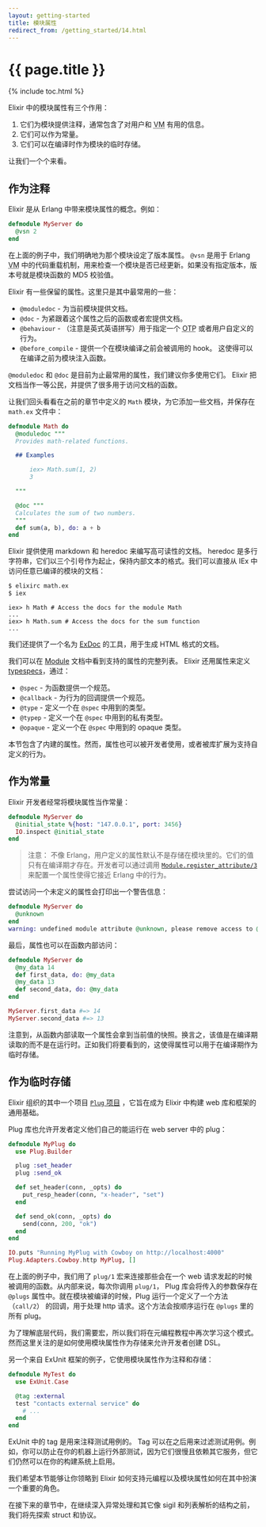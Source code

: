```yaml
---
layout: getting-started
title: 模块属性
redirect_from: /getting_started/14.html
---
```


# {{ page.title }}

{% include toc.html %}

Elixir 中的模块属性有三个作用：

1. 它们为模块提供注释，通常包含了对用户和 <abbr title="Virtual Machine">VM</abbr> 有用的信息。
2. 它们可以作为常量。
3. 它们可以在编译时作为模块的临时存储。

让我们一个个来看。

## 作为注释

Elixir 是从 Erlang 中带来模块属性的概念。例如：

```elixir
defmodule MyServer do
  @vsn 2
end
```

在上面的例子中，我们明确地为那个模块设定了版本属性。 `@vsn` 是用于 Erlang <abbr title="Virtual Machine">VM</abbr> 中的代码重载机制，用来检查一个模块是否已经更新。如果没有指定版本，版本号就是模块函数的 MD5 校验值。

Elixir 有一些保留的属性。这里只是其中最常用的一些：

* `@moduledoc` - 为当前模块提供文档。
* `@doc` - 为紧跟着这个属性之后的函数或者宏提供文档。
* `@behaviour` - （注意是英式英语拼写）用于指定一个 <abbr title="Open Telecom Platform">OTP</abbr> 或者用户自定义的行为。
* `@before_compile` - 提供一个在模块编译之前会被调用的 hook。 这使得可以在编译之前为模块注入函数。

`@moduledoc` 和 `@doc` 是目前为止最常用的属性，我们建议你多使用它们。 Elixir 把文档当作一等公民，并提供了很多用于访问文档的函数。

让我们回头看看在之前的章节中定义的 `Math` 模块，为它添加一些文档，并保存在 `math.ex` 文件中：

```elixir
defmodule Math do
  @moduledoc """
  Provides math-related functions.

  ## Examples

      iex> Math.sum(1, 2)
      3

  """

  @doc """
  Calculates the sum of two numbers.
  """
  def sum(a, b), do: a + b
end
```

Elixir 提供使用 markdown 和 heredoc 来编写高可读性的文档。 heredoc 是多行字符串，它们以三个引号作为起止，保持内部文本的格式。我们可以直接从 IEx 中访问任意已编译的模块的文档：

```bash
$ elixirc math.ex
$ iex
```

```iex
iex> h Math # Access the docs for the module Math
...
iex> h Math.sum # Access the docs for the sum function
...
```

我们还提供了一个名为 [ExDoc](https://github.com/elixir-lang/ex_doc) 的工具，用于生成 HTML 格式的文档。

我们可以在 [Module](/docs/stable/elixir/#!Module.html) 文档中看到支持的属性的完整列表。 Elixir 还用属性来定义 [typespecs](/docs/stable/elixir/#!Kernel.Typespec.html)，通过：

* `@spec` - 为函数提供一个规范。
* `@callback` - 为行为的回调提供一个规范。
* `@type` - 定义一个在 `@spec` 中用到的类型。
* `@typep` - 定义一个在 `@spec` 中用到的私有类型。
* `@opaque` - 定义一个在 `@spec` 中用到的 opaque 类型。

本节包含了内建的属性。然而，属性也可以被开发者使用，或者被库扩展为支持自定义的行为。

## 作为常量

Elixir 开发者经常将模块属性当作常量：

```elixir
defmodule MyServer do
  @initial_state %{host: "147.0.0.1", port: 3456}
  IO.inspect @initial_state
end
```

> 注意： 不像 Erlang，用户定义的属性默认不是存储在模块里的。它们的值只有在编译期才存在。开发者可以通过调用 [`Module.register_attribute/3`](/docs/stable/elixir/#!Module.html#register_attribute/3) 来配置一个属性使得它接近 Erlang 中的行为。

尝试访问一个未定义的属性会打印出一个警告信息：

```elixir
defmodule MyServer do
  @unknown
end
warning: undefined module attribute @unknown, please remove access to @unknown or explicitly set it to nil before access
```

最后，属性也可以在函数内部访问：

```elixir
defmodule MyServer do
  @my_data 14
  def first_data, do: @my_data
  @my_data 13
  def second_data, do: @my_data
end

MyServer.first_data #=> 14
MyServer.second_data #=> 13
```

注意到，从函数内部读取一个属性会拿到当前值的快照。换言之，该值是在编译期读取的而不是在运行时。正如我们将要看到的，这使得属性可以用于在编译期作为临时存储。

## 作为临时存储

Elixir 组织的其中一个项目 [`Plug` 项目](https://github.com/elixir-lang/plug) ，它旨在成为 Elixir 中构建 web 库和框架的通用基础。

Plug 库也允许开发者定义他们自己的能运行在 web server 中的 plug：

```elixir
defmodule MyPlug do
  use Plug.Builder

  plug :set_header
  plug :send_ok

  def set_header(conn, _opts) do
    put_resp_header(conn, "x-header", "set")
  end

  def send_ok(conn, _opts) do
    send(conn, 200, "ok")
  end
end

IO.puts "Running MyPlug with Cowboy on http://localhost:4000"
Plug.Adapters.Cowboy.http MyPlug, []
```

在上面的例子中，我们用了 `plug/1` 宏来连接那些会在一个 web 请求发起的时候被调用的函数。从内部来说，每次你调用 `plug/1`， Plug 库会将传入的参数保存在 `@plugs` 属性中。就在模块被编译的时候，Plug 运行一个定义了一个方法 （`call/2`） 的回调，用于处理 http 请求。这个方法会按顺序运行在 `@plugs` 里的所有 plug。

为了理解底层代码，我们需要宏，所以我们将在元编程教程中再次学习这个模式。然而这里关注的是如何使用模块属性作为存储来允许开发者创建 DSL。

另一个来自 ExUnit 框架的例子，它使用模块属性作为注释和存储：

```elixir
defmodule MyTest do
  use ExUnit.Case

  @tag :external
  test "contacts external service" do
    # ...
  end
end
```

ExUnit 中的 tag 是用来注释测试用例的。 Tag 可以在之后用来过滤测试用例。例如，你可以防止在你的机器上运行外部测试，因为它们很慢且依赖其它服务，但它们仍然可以在你的构建系统上启用。

我们希望本节能够让你领略到 Elixir 如何支持元编程以及模块属性如何在其中扮演一个重要的角色。

在接下来的章节中，在继续深入异常处理和其它像 sigil 和列表解析的结构之前，我们将先探索 struct 和协议。
